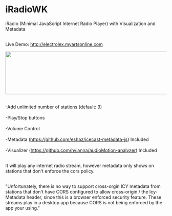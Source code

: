 # iRadioWK
iRadio (Minimal JavaScript Internet Radio Player) with Visualization and Metadata<br><br>

Live Demo: http://electrolex.myartsonline.com

<img src="https://user-images.githubusercontent.com/16135535/134776261-c2da00f7-a7e4-48e2-b1b4-1f51de5fcc95.png" width="531" height="134"><br><br>

-Add unlimited number of stations (default: 9)<br><br>
-Play/Stop buttons<br><br>
-Volume Control<br><br>
-Metadata (https://github.com/eshaz/icecast-metadata-js) Included<br><br>
-Visualizer (https://github.com/hvianna/audioMotion-analyzer) Included <br><br>

It will play any internet radio stream, however metadata only shows on stations that don't enforce the cors policy.<br><br>

"Unfortunately, there is no way to support cross-orgin ICY metadata from stations that don't have CORS configured 
to allow cross-origin / the Icy-Metadata header, since this is a browser enforced security feature. These streams 
play in a desktop app because CORS is not being enforced by the app your using."


